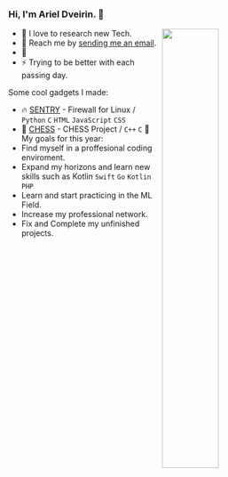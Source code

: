 
### Hi, I'm **Ariel Dveirin**. 👋

<a href="https://github.com/ArielDveirin?tab=repositories">
  <img align="right" src="https://github-readme-stats.vercel.app/api?username=ArielDveirin&show_icons=true&title_color=000&icon_color=0099ff&text_color=000&bg_color=ffffff&hide_border=true#gh-light-mode-only" width="45%" />
</a>

- :see_no_evil: I love to research new Tech.
- :speech_balloon: Reach me by [sending me an email](ariel.private2@gmail.com).
- :crown:
- :zap: Trying to be better with each passing day.

Some cool gadgets I made:
- :fire: [SENTRY](https://github.com/ArielDveirin/SENTRY-FIREWALL) - Firewall for Linux  / `Python` `C` `HTML` `JavaScript` `CSS`
- :crown: [CHESS](https://github.com/ArielDveirin/Chess-Project) - CHESS Project  / `C++` `C`
🎯 My goals for this year:
- Find myself in a proffesional coding enviroment.
- Expand my horizons and learn new skills such as Kotlin `Swift` `Go` `Kotlin` `PHP`
- Learn and start practicing in the ML Field.
- Increase my professional network.
- Fix and Complete my unfinished projects.


